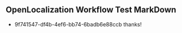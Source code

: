 ## OpenLocalization Workflow Test MarkDown
* 9f741547-df4b-4ef6-bb74-6badb6e88ccb 
thanks!<!--HONumber=Mar16_HO2-->
